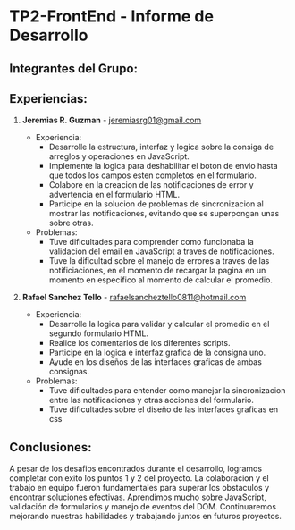 # TP2-FrontEnd - Informe de Desarrollo

## Integrantes del Grupo:

## Experiencias:

1. **Jeremias R. Guzman** - jeremiasrg01@gmail.com
   - Experiencia:
     - Desarrolle la estructura, interfaz y logica sobre la consiga de arreglos y operaciones en JavaScript.
     - Implemente la logica para deshabilitar el boton de envio hasta que todos los campos esten completos en el formulario.
     - Colabore en la creacion de las notificaciones de error y advertencia en el formulario HTML.
     - Participe en la solucion de problemas de sincronizacion al mostrar las notificaciones, evitando que se superpongan unas sobre otras.
   - Problemas:
     - Tuve dificultades para comprender como funcionaba la validacion del email en JavaScript a traves de notificaciones.
     - Tuve la dificultad sobre el manejo de errores a traves de las notificiaciones, en el momento de recargar la pagina en un momento en especifico al momento de calcular el promedio.

2. **Rafael Sanchez Tello** - rafaelsancheztello0811@hotmail.com
   - Experiencia:
     - Desarrolle la logica para validar y calcular el promedio en el segundo formulario HTML.
     - Realice los comentarios de los diferentes scripts.
     - Participe en la logica e interfaz grafica de la consigna uno.
     - Ayude en los diseños de las interfaces graficas de ambas consignas.
   - Problemas:
     - Tuve dificultades para entender como manejar la sincronizacion entre las notificaciones y otras acciones del formulario.
     - Tuve dificultades sobre el diseño de las interfaces graficas en css


## Conclusiones:

A pesar de los desafios encontrados durante el desarrollo, logramos completar con exito los puntos 1 y 2 del proyecto. La colaboracion y el trabajo en equipo fueron fundamentales para superar los obstaculos y encontrar soluciones efectivas. Aprendimos mucho sobre JavaScript, validación de formularios y manejo de eventos del DOM. Continuaremos mejorando nuestras habilidades y trabajando juntos en futuros proyectos.
